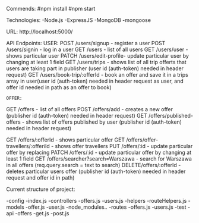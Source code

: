 Commends:
#npm install
#npm start 

Technologies:
-Node.js
-ExpressJS
-MongoDB
-mongoose

URL: http://localhost:5000/

API Endpoints:
    USER:
POST  /users/signup      - register a user
POST  /users/signin      - log in a user
GET   /users             - list of all users
GET   /users/user        - shows particular user
PATCH /users/edit-profile- update particular user by changing at least 1 field
GET   /users/trips       - shows list of all trip offerts that users are taking part in publisher (user id (auth-token) needed in header request)
GET   /users/book-trip/:offerId   - book an offer and save it in a trips array in user(user id (auth-token) needed in header request as user, and offer id needed in path as an offer to book)
    
    OFFER:
GET   /offers             - list of all offers
POST  /offers/add         - creates a new offer (publisher id (auth-token) needed in header request)
GET   /offers/published-offers - shows list of offers published by user (publisher id (auth-token) needed in header request)

GET   /offers/:offerId        - shows particular offer
GET   /offers/offer-travellers/:offeriId        - shows offer travellers
PUT   /offers/:id         - update particular offer by replacing
PATCH /offers/:id         - update particular offer by changing at least 1 field
GET   /offers/searcher?search=Warszawa  - search for Warszawa in all offers (req.query.search = text to search)
DELETE/offers/:offerId         - deletes particular users offer (publisher id (auth-token) needed in header request and offer id in path)

Current structure of project:

-config
    -index.js
-controllers
    -offers.js
    -users.js
-helpers
    -routeHelpers.js
-models
    -offer.js
    -user.js
-node_modules..
-routes
    -offers.js
    -users.js
-test
    -api
        -offers
            -get.js
            -post.js




